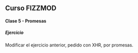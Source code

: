 ## Curso FIZZMOD

#### Clase 5 - Promesas
##### Ejercicio

Modificar el ejercicio anterior, pedido con XHR, por promesas.